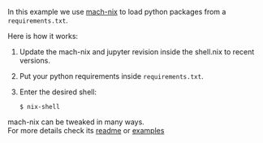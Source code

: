 In this example we use [mach-nix](https://github.com/DavHau/mach-nix)
to load python packages from a `requirements.txt`.

Here is how it works:

1. Update the mach-nix and jupyter revision inside the shell.nix to recent versions.

1. Put your python requirements inside `requirements.txt`.

1. Enter the desired shell:
    ```
    $ nix-shell
    ```

mach-nix can be tweaked in many ways.  
For more details check its [readme](https://github.com/DavHau/mach-nix) or [examples](https://github.com/DavHau/mach-nix/blob/master/examples.md)
